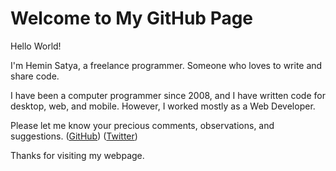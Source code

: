 # Welcome to My GitHub Page

Hello World!

I'm Hemin Satya, a freelance programmer. Someone who loves to write and share code.

I have been a computer programmer since 2008, and I have written code for desktop, web, and mobile.
However, I worked mostly as a Web Developer.

Please let me know your precious comments, observations, and suggestions.
([GitHub](https://github.com/heminsatya))
([Twitter](https://twitter.com/heminsatya))

Thanks for visiting my webpage.
